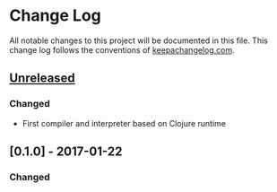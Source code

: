 # Change Log
All notable changes to this project will be documented in this file. This change log follows the conventions of [keepachangelog.com](http://keepachangelog.com/).

## [Unreleased]
### Changed
- First compiler and interpreter based on Clojure runtime

## [0.1.0] - 2017-01-22
### Changed

[Unreleased]: https://github.com/your-name/ogu-lang/compare/0.1.1...HEAD
[0.1.1]: https://github.com/your-name/ogu-lang/compare/0.1.0...0.1.1
